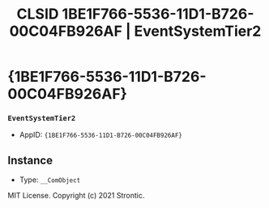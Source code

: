﻿---
title: "CLSID 1BE1F766-5536-11D1-B726-00C04FB926AF | EventSystemTier2"
excerpt: What is COM-Object CLSID 1BE1F766-5536-11D1-B726-00C04FB926AF?
---

# {1BE1F766-5536-11D1-B726-00C04FB926AF}

### `EventSystemTier2`
* AppID: `{1BE1F766-5536-11D1-B726-00C04FB926AF}`

## Instance

* Type: `__ComObject`

MIT License. Copyright (c) 2021 Strontic.


